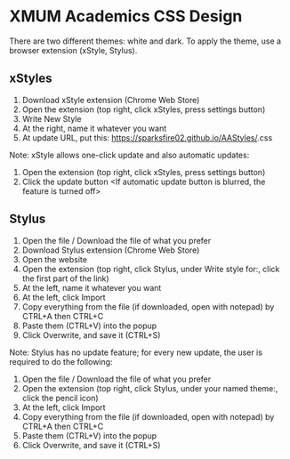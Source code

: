 # XMUM Academics CSS Design

There are two different themes: white and dark. To apply the theme, use a browser extension (xStyle, Stylus).

## xStyles
1. Download xStyle extension (Chrome Web Store)
2. Open the extension (top right, click xStyles, press settings button)
3. Write New Style
4. At the right, name it whatever you want
5. At update URL, put this: https://sparksfire02.github.io/AAStyles/<name>.css

Note: xStyle allows one-click update and also automatic updates:
1. Open the extension (top right, click xStyles, press settings button)
2. Click the update button
<If automatic update button is blurred, the feature is turned off>

## Stylus
1. Open the file / Download the file of what you prefer
2. Download Stylus extension (Chrome Web Store)
3. Open the website
4. Open the extension (top right, click Stylus, under Write style for:, click the first part of the link)
5. At the left, name it whatever you want
6. At the left, click Import
7. Copy everything from the file (if downloaded, open with notepad) by CTRL+A then CTRL+C
8. Paste them (CTRL+V) into the popup
9. Click Overwrite, and save it (CTRL+S)

Note: Stylus has no update feature; for every new update, the user is required to do the following:
1. Open the file / Download the file of what you prefer
2. Open the extension (top right, click Stylus, under your named theme:, click the pencil icon)
3. At the left, click Import
4. Copy everything from the file (if downloaded, open with notepad) by CTRL+A then CTRL+C
5. Paste them (CTRL+V) into the popup
6. Click Overwrite, and save it (CTRL+S)
